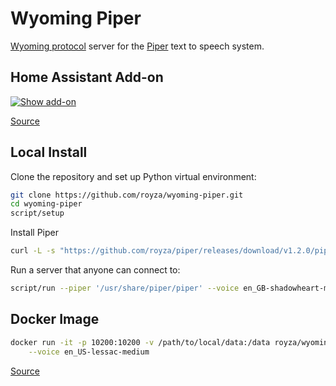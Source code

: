 # Wyoming Piper

[Wyoming protocol](https://github.com/royza/wyoming) server for the [Piper](https://github.com/royza/piper/) text to speech system.

## Home Assistant Add-on

[![Show add-on](https://my.home-assistant.io/badges/supervisor_addon.svg)](https://my.home-assistant.io/redirect/supervisor_addon/?addon=core_piper)

[Source](https://github.com/home-assistant/addons/tree/master/piper)

## Local Install

Clone the repository and set up Python virtual environment:

``` sh
git clone https://github.com/royza/wyoming-piper.git
cd wyoming-piper
script/setup
```

Install Piper
```sh
curl -L -s "https://github.com/royza/piper/releases/download/v1.2.0/piper_amd64.tar.gz" | tar -zxvf - -C /usr/share
```

Run a server that anyone can connect to:

``` sh
script/run --piper '/usr/share/piper/piper' --voice en_GB-shadowheart-medium --uri 'tcp://0.0.0.0:10200' --data-dir /data --download-dir /data 
```

## Docker Image

``` sh
docker run -it -p 10200:10200 -v /path/to/local/data:/data royza/wyoming-piper \
    --voice en_US-lessac-medium
```

[Source](https://github.com/royza/wyoming-addons/tree/master/piper)
